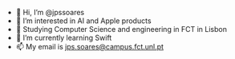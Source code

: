- 👋 Hi, I’m @jpssoares
- 👀 I’m interested in AI and Apple products
- 🏫 Studying Computer Science and engineering in FCT in Lisbon
- 🌱 I’m currently learning Swift
- 📫 My email is jps.soares@campus.fct.unl.pt

<!---
jpssoares/jpssoares is a ✨ special ✨ repository because its `README.md` (this file) appears on your GitHub profile.
You can click the Preview link to take a look at your changes.
--->
